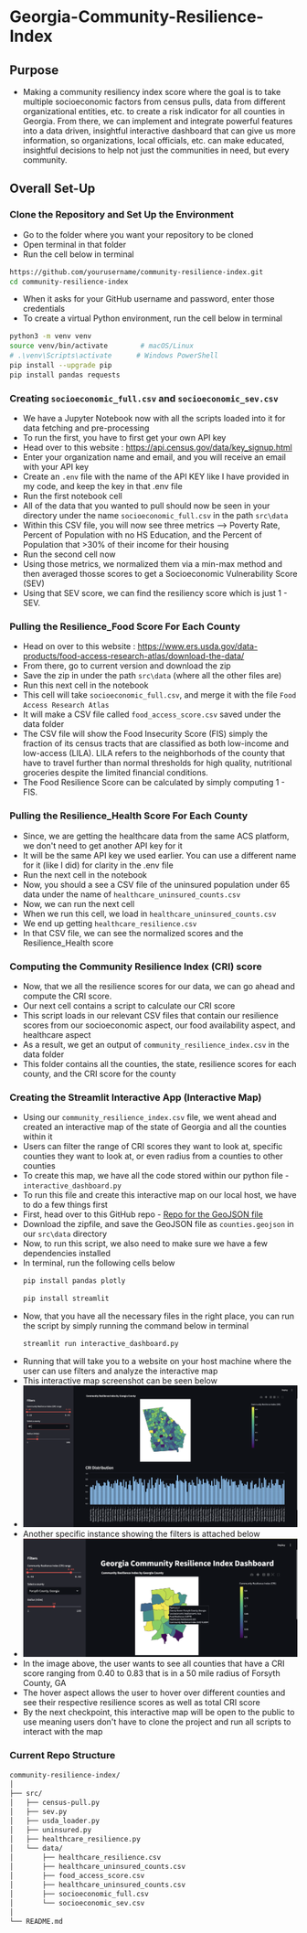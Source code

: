 # Georgia-Community-Resilience-Index
## Purpose 
- Making a community resiliency index score where the goal is to take multiple socioeconomic factors from census pulls, data from different organizational entities, etc. to create a risk indicator for all counties in Georgia. From there, we can implement and integrate powerful features into a data driven, insightful interactive dashboard that can give us more information, so organizations, local officials, etc. can make educated, insightful decisions to help not just the communities in need, but every community.

## Overall Set-Up

### Clone the Repository and Set Up the Environment
- Go to the folder where you want your repository to be cloned
- Open terminal in that folder
- Run the cell below in terminal
``` bash
https://github.com/yourusername/community-resilience-index.git
cd community-resilience-index
```
- When it asks for your GitHub username and password, enter those credentials
- To create a virtual Python environment, run the cell below in terminal
``` bash
python3 -m venv venv
source venv/bin/activate        # macOS/Linux
# .\venv\Scripts\activate      # Windows PowerShell
pip install --upgrade pip
pip install pandas requests
```
### Creating ```socioeconomic_full.csv``` and ```socioeconomic_sev.csv```
- We have a Jupyter Notebook now with all the scripts loaded into it for data fetching and pre-processing
- To run the first, you have to first get your own API key
- Head over to this website : https://api.census.gov/data/key_signup.html
- Enter your organization name and email, and you will receive an email with your API key
- Create an ```.env``` file with the name of the API KEY like I have provided in my code, and keep the key in that .env file
- Run the first notebook cell
- All of the data that you wanted to pull should now be seen in your directory under the name ```socioeconomic_full.csv``` in the path ```src\data```
- Within this CSV file, you will now see three metrics --> Poverty Rate, Percent of Population with no HS Education, and the Percent of Population that >30% of their income for their housing
- Run the second cell now
- Using those metrics, we normalized them via a min-max method and then averaged thosse scores to get a Socioeconomic Vulnerability Score (SEV)
- Using that SEV score, we can find the resiliency score which is just 1 - SEV.

### Pulling the Resilience_Food Score For Each County
  - Head on over to this website : https://www.ers.usda.gov/data-products/food-access-research-atlas/download-the-data/
  - From there, go to current version and download the zip
  - Save the zip in under the path ```src\data``` (where all the other files are)
  - Run this next cell in the notebook
  - This cell will take ```socioeconomic_full.csv```, and merge it with the file ```Food Access Research Atlas```
  - It will make a CSV file called ```food_access_score.csv``` saved under the data folder
  - The CSV file will show the Food Insecurity Score (FIS) simply the fraction of its census tracts that are classified as both low-income and low-access (LILA). LILA refers to the neighborhods of the county that have to travel further than normal thresholds for high quality, nutritional groceries despite the limited financial conditions.
  - The Food Resilience Score can be calculated by simply computing 1 - FIS. 

### Pulling the Resilience_Health Score For Each County
- Since, we are getting the healthcare data from the same ACS platform, we don't need to get another API key for it
- It will be the same API key we used earlier. You can use a different name for it (like I did) for clarity in the .env file
- Run the next cell in the notebook
- Now, you should a see a CSV file of the uninsured population under 65 data under the name of ```healthcare_uninsured_counts.csv```
- Now, we can run the next cell
- When we run this cell, we load in ``healthcare_uninsured_counts.csv``
- We end up getting ```healthcare_resilience.csv```
- In that CSV file, we can see the normalized scores and the Resilience_Health score

### Computing the Community Resilience Index (CRI) score
- Now, that we all the resilience scores for our data, we can go ahead and compute the CRI score.
- Our next cell contains a script to calculate our CRI score
- This script loads in our relevant CSV files that contain our resilience scores from our socioeconomic aspect, our food availability aspect, and healthcare aspect
- As a result, we get an output of ```community_resilience_index.csv``` in the data folder
- This folder contains all the counties, the state, resilience scores for each county, and the CRI score for the county

### Creating the Streamlit Interactive App (Interactive Map)
- Using our ```community_resilience_index.csv``` file, we went ahead and created an interactive map of the state of Georgia and all the counties within it
- Users can filter the range of CRI scores they want to look at, specific counties they want to look at, or even radius from a counties to other counties
- To create this map, we have all the code stored within our python file - ```interactive_dashboard.py```
- To run this file and create this interactive map on our local host, we have to do a few things first
- First, head over to this GitHub repo - [Repo for the GeoJSON file](https://gist.github.com/sdwfrost/d1c73f91dd9d175998ed166eb216994a#file-counties-geojson)
- Download the zipfile, and save the GeoJSON file as ```counties.geojson``` in our ```src\data``` directory
- Now, to run this script, we also need to make sure we have a few dependencies installed
- In terminal, run the following cells below
  ``` bash
  pip install pandas plotly
  ```
  ``` bash
  pip install streamlit
  ```
- Now, that you have all the necessary files in the right place, you can run the script by simply running the command below in terminal
  ``` bash
  streamlit run interactive_dashboard.py
  ```
- Running that will take you to a website on your host machine where the user can use filters and analyze the interactive map
- This interactive map screenshot can be seen below
- ![Dashboard Screenshot](./src/FullDashboard.png)
- Another specific instance showing the filters is attached below
- ![Filters Example](./src/Specific.png)
- In the image above, the user wants to see all counties that have a CRI score ranging from 0.40 to 0.83 that is in a 50 mile radius of Forsyth County, GA
- The hover aspect allows the user to hover over different counties and see their respective resilience scores as well as total CRI score
- By the next checkpoint, this interactive map will be open to the public to use meaning users don't have to clone the project and run all scripts to interact with the map

### Current Repo Structure
```
community-resilience-index/
│
├── src/
│   ├── census-pull.py
│   ├── sev.py
│   ├── usda_loader.py
│   ├── uninsured.py
│   ├── healthcare_resilience.py
│   └── data/
│       ├── healthcare_resilience.csv
│       ├── healthcare_uninsured_counts.csv
│       ├── food_access_score.csv
│       ├── healthcare_uninsured_counts.csv
│       ├── socioeconomic_full.csv
│       └── socioeconomic_sev.csv
│
└── README.md
